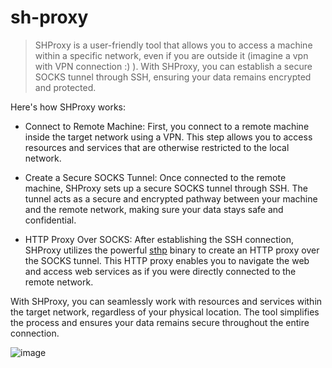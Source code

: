 # sh-proxy

> SHProxy is a user-friendly tool that allows you to access a machine within a specific network, even if you are outside it (imagine a vpn with VPN connection :) ). With SHProxy, you can establish a secure SOCKS tunnel through SSH, ensuring your data remains encrypted and protected.

Here's how SHProxy works:
- Connect to Remote Machine: First, you connect to a remote machine inside the target network using a VPN. This step allows you to access resources and services that are otherwise restricted to the local network.

- Create a Secure SOCKS Tunnel: Once connected to the remote machine, SHProxy sets up a secure SOCKS tunnel through SSH. The tunnel acts as a secure and encrypted pathway between your machine and the remote network, making sure your data stays safe and confidential.

- HTTP Proxy Over SOCKS: After establishing the SSH connection, SHProxy utilizes the powerful [sthp](https://github.com/KaranGauswami/socks-to-http-proxy) binary to create an HTTP proxy over the SOCKS tunnel. This HTTP proxy enables you to navigate the web and access web services as if you were directly connected to the remote network.

With SHProxy, you can seamlessly work with resources and services within the target network, regardless of your physical location. The tool simplifies the process and ensures your data remains secure throughout the entire connection.

![image](https://github.com/girorme/shproxy/assets/54730507/b1a3799f-990e-4321-a508-78a0e88211cf)
